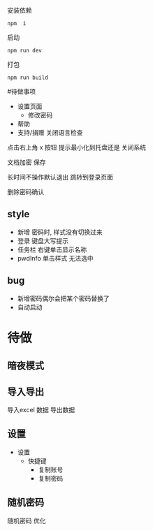 安装依赖
```
npm  i
```
启动
```
npm run dev
```
打包
```
npm run build
```

#待做事项

- 设置页面
  - 修改密码
- 帮助
- 支持/捐赠
关闭语言检查

点击右上角 x 按钮 提示最小化到托盘还是 关闭系统

文档加密 保存

长时间不操作默认退出 跳转到登录页面

删除密码确认



## style
- 新增 密码时, 样式没有切换过来
- 登录 键盘大写提示
- 任务栏 右键单击显示名称
- pwdInfo 单击样式 无法选中

## bug
- 新增密码偶尔会把某个密码替换了
- 自动启动


# 待做
## 暗夜模式

## 导入导出 
导入excel 数据
导出数据


## 设置
- 设置 
  - 快捷键
    - 复制账号
    - 复制密码
## 随机密码
随机密码 优化